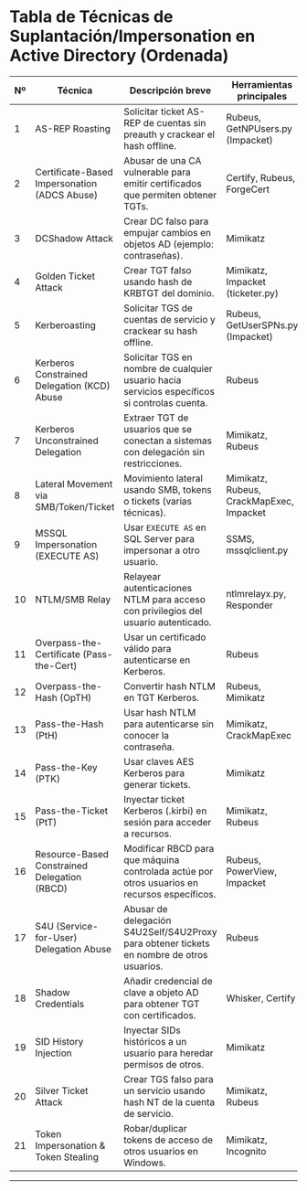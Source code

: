 # Tabla de Técnicas de Suplantación/Impersonation en Active Directory (Ordenada)

| Nº | Técnica                                       | Descripción breve                                                                              | Herramientas principales                          | SO                |
|----|-----------------------------------------------|-----------------------------------------------------------------------------------------------|---------------------------------------------------|-------------------|
| 1  | AS-REP Roasting                              | Solicitar ticket AS-REP de cuentas sin preauth y crackear el hash offline.                    | Rubeus, GetNPUsers.py (Impacket)                  | Windows, Linux    |
| 2  | Certificate-Based Impersonation (ADCS Abuse) | Abusar de una CA vulnerable para emitir certificados que permiten obtener TGTs.               | Certify, Rubeus, ForgeCert                        | Windows           |
| 3  | DCShadow Attack                              | Crear DC falso para empujar cambios en objetos AD (ejemplo: contraseñas).                     | Mimikatz                                          | Windows           |
| 4  | Golden Ticket Attack                         | Crear TGT falso usando hash de KRBTGT del dominio.                                            | Mimikatz, Impacket (ticketer.py)                  | Windows, Linux    |
| 5  | Kerberoasting                                | Solicitar TGS de cuentas de servicio y crackear su hash offline.                              | Rubeus, GetUserSPNs.py (Impacket)                 | Windows, Linux    |
| 6  | Kerberos Constrained Delegation (KCD) Abuse  | Solicitar TGS en nombre de cualquier usuario hacia servicios específicos si controlas cuenta. | Rubeus                                            | Windows           |
| 7  | Kerberos Unconstrained Delegation            | Extraer TGT de usuarios que se conectan a sistemas con delegación sin restricciones.          | Mimikatz, Rubeus                                  | Windows           |
| 8  | Lateral Movement via SMB/Token/Ticket        | Movimiento lateral usando SMB, tokens o tickets (varias técnicas).                            | Mimikatz, Rubeus, CrackMapExec, Impacket          | Windows, Linux    |
| 9  | MSSQL Impersonation (EXECUTE AS)             | Usar `EXECUTE AS` en SQL Server para impersonar a otro usuario.                               | SSMS, mssqlclient.py                              | Windows, Linux    |
| 10 | NTLM/SMB Relay                               | Relayear autenticaciones NTLM para acceso con privilegios del usuario autenticado.            | ntlmrelayx.py, Responder                          | Linux, Windows    |
| 11 | Overpass-the-Certificate (Pass-the-Cert)     | Usar un certificado válido para autenticarse en Kerberos.                                     | Rubeus                                            | Windows           |
| 12 | Overpass-the-Hash (OpTH)                     | Convertir hash NTLM en TGT Kerberos.                                                          | Rubeus, Mimikatz                                  | Windows           |
| 13 | Pass-the-Hash (PtH)                          | Usar hash NTLM para autenticarse sin conocer la contraseña.                                   | Mimikatz, CrackMapExec                            | Windows, Linux    |
| 14 | Pass-the-Key (PTK)                           | Usar claves AES Kerberos para generar tickets.                                                | Mimikatz                                          | Windows           |
| 15 | Pass-the-Ticket (PtT)                        | Inyectar ticket Kerberos (.kirbi) en sesión para acceder a recursos.                          | Mimikatz, Rubeus                                  | Windows           |
| 16 | Resource-Based Constrained Delegation (RBCD) | Modificar RBCD para que máquina controlada actúe por otros usuarios en recursos específicos.  | Rubeus, PowerView, Impacket                       | Windows, Linux    |
| 17 | S4U (Service-for-User) Delegation Abuse      | Abusar de delegación S4U2Self/S4U2Proxy para obtener tickets en nombre de otros usuarios.     | Rubeus                                            | Windows           |
| 18 | Shadow Credentials                           | Añadir credencial de clave a objeto AD para obtener TGT con certificados.                     | Whisker, Certify                                  | Windows           |
| 19 | SID History Injection                        | Inyectar SIDs históricos a un usuario para heredar permisos de otros.                         | Mimikatz                                          | Windows           |
| 20 | Silver Ticket Attack                         | Crear TGS falso para un servicio usando hash NT de la cuenta de servicio.                     | Mimikatz, Rubeus                                  | Windows           |
| 21 | Token Impersonation & Token Stealing         | Robar/duplicar tokens de acceso de otros usuarios en Windows.                                 | Mimikatz, Incognito                               | Windows           |

---
